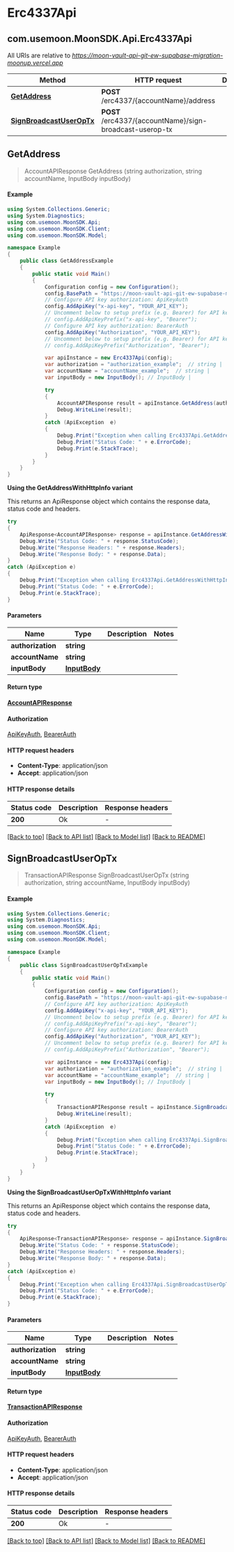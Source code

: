 # Erc4337Api

## com.usemoon.MoonSDK.Api.Erc4337Api

All URIs are relative to _https://moon-vault-api-git-ew-supabase-migration-moonup.vercel.app_

| Method                                                           | HTTP request                                             | Description |
| ---------------------------------------------------------------- | -------------------------------------------------------- | ----------- |
| [**GetAddress**](erc4337api.md#getaddress)                       | **POST** /erc4337/{accountName}/address                  |             |
| [**SignBroadcastUserOpTx**](erc4337api.md#signbroadcastuseroptx) | **POST** /erc4337/{accountName}/sign-broadcast-userop-tx |             |

## **GetAddress**

> AccountAPIResponse GetAddress (string authorization, string accountName, InputBody inputBody)

#### Example

```csharp
using System.Collections.Generic;
using System.Diagnostics;
using com.usemoon.MoonSDK.Api;
using com.usemoon.MoonSDK.Client;
using com.usemoon.MoonSDK.Model;

namespace Example
{
    public class GetAddressExample
    {
        public static void Main()
        {
            Configuration config = new Configuration();
            config.BasePath = "https://moon-vault-api-git-ew-supabase-migration-moonup.vercel.app";
            // Configure API key authorization: ApiKeyAuth
            config.AddApiKey("x-api-key", "YOUR_API_KEY");
            // Uncomment below to setup prefix (e.g. Bearer) for API key, if needed
            // config.AddApiKeyPrefix("x-api-key", "Bearer");
            // Configure API key authorization: BearerAuth
            config.AddApiKey("Authorization", "YOUR_API_KEY");
            // Uncomment below to setup prefix (e.g. Bearer) for API key, if needed
            // config.AddApiKeyPrefix("Authorization", "Bearer");

            var apiInstance = new Erc4337Api(config);
            var authorization = "authorization_example";  // string | 
            var accountName = "accountName_example";  // string | 
            var inputBody = new InputBody(); // InputBody | 

            try
            {
                AccountAPIResponse result = apiInstance.GetAddress(authorization, accountName, inputBody);
                Debug.WriteLine(result);
            }
            catch (ApiException  e)
            {
                Debug.Print("Exception when calling Erc4337Api.GetAddress: " + e.Message);
                Debug.Print("Status Code: " + e.ErrorCode);
                Debug.Print(e.StackTrace);
            }
        }
    }
}
```

**Using the GetAddressWithHttpInfo variant**

This returns an ApiResponse object which contains the response data, status code and headers.

```csharp
try
{
    ApiResponse<AccountAPIResponse> response = apiInstance.GetAddressWithHttpInfo(authorization, accountName, inputBody);
    Debug.Write("Status Code: " + response.StatusCode);
    Debug.Write("Response Headers: " + response.Headers);
    Debug.Write("Response Body: " + response.Data);
}
catch (ApiException e)
{
    Debug.Print("Exception when calling Erc4337Api.GetAddressWithHttpInfo: " + e.Message);
    Debug.Print("Status Code: " + e.ErrorCode);
    Debug.Print(e.StackTrace);
}
```

#### Parameters

| Name              | Type                          | Description | Notes |
| ----------------- | ----------------------------- | ----------- | ----- |
| **authorization** | **string**                    |             |       |
| **accountName**   | **string**                    |             |       |
| **inputBody**     | [**InputBody**](inputbody.md) |             |       |

#### Return type

[**AccountAPIResponse**](accountapiresponse.md)

#### Authorization

[ApiKeyAuth](./#ApiKeyAuth), [BearerAuth](./#BearerAuth)

#### HTTP request headers

* **Content-Type**: application/json
* **Accept**: application/json

#### HTTP response details

| Status code | Description | Response headers |
| ----------- | ----------- | ---------------- |
| **200**     | Ok          | -                |

[\[Back to top\]](erc4337api.md) [\[Back to API list\]](./#documentation-for-api-endpoints) [\[Back to Model list\]](./#documentation-for-models) [\[Back to README\]](./)

## **SignBroadcastUserOpTx**

> TransactionAPIResponse SignBroadcastUserOpTx (string authorization, string accountName, InputBody inputBody)

#### Example

```csharp
using System.Collections.Generic;
using System.Diagnostics;
using com.usemoon.MoonSDK.Api;
using com.usemoon.MoonSDK.Client;
using com.usemoon.MoonSDK.Model;

namespace Example
{
    public class SignBroadcastUserOpTxExample
    {
        public static void Main()
        {
            Configuration config = new Configuration();
            config.BasePath = "https://moon-vault-api-git-ew-supabase-migration-moonup.vercel.app";
            // Configure API key authorization: ApiKeyAuth
            config.AddApiKey("x-api-key", "YOUR_API_KEY");
            // Uncomment below to setup prefix (e.g. Bearer) for API key, if needed
            // config.AddApiKeyPrefix("x-api-key", "Bearer");
            // Configure API key authorization: BearerAuth
            config.AddApiKey("Authorization", "YOUR_API_KEY");
            // Uncomment below to setup prefix (e.g. Bearer) for API key, if needed
            // config.AddApiKeyPrefix("Authorization", "Bearer");

            var apiInstance = new Erc4337Api(config);
            var authorization = "authorization_example";  // string | 
            var accountName = "accountName_example";  // string | 
            var inputBody = new InputBody(); // InputBody | 

            try
            {
                TransactionAPIResponse result = apiInstance.SignBroadcastUserOpTx(authorization, accountName, inputBody);
                Debug.WriteLine(result);
            }
            catch (ApiException  e)
            {
                Debug.Print("Exception when calling Erc4337Api.SignBroadcastUserOpTx: " + e.Message);
                Debug.Print("Status Code: " + e.ErrorCode);
                Debug.Print(e.StackTrace);
            }
        }
    }
}
```

**Using the SignBroadcastUserOpTxWithHttpInfo variant**

This returns an ApiResponse object which contains the response data, status code and headers.

```csharp
try
{
    ApiResponse<TransactionAPIResponse> response = apiInstance.SignBroadcastUserOpTxWithHttpInfo(authorization, accountName, inputBody);
    Debug.Write("Status Code: " + response.StatusCode);
    Debug.Write("Response Headers: " + response.Headers);
    Debug.Write("Response Body: " + response.Data);
}
catch (ApiException e)
{
    Debug.Print("Exception when calling Erc4337Api.SignBroadcastUserOpTxWithHttpInfo: " + e.Message);
    Debug.Print("Status Code: " + e.ErrorCode);
    Debug.Print(e.StackTrace);
}
```

#### Parameters

| Name              | Type                          | Description | Notes |
| ----------------- | ----------------------------- | ----------- | ----- |
| **authorization** | **string**                    |             |       |
| **accountName**   | **string**                    |             |       |
| **inputBody**     | [**InputBody**](inputbody.md) |             |       |

#### Return type

[**TransactionAPIResponse**](transactionapiresponse.md)

#### Authorization

[ApiKeyAuth](./#ApiKeyAuth), [BearerAuth](./#BearerAuth)

#### HTTP request headers

* **Content-Type**: application/json
* **Accept**: application/json

#### HTTP response details

| Status code | Description | Response headers |
| ----------- | ----------- | ---------------- |
| **200**     | Ok          | -                |

[\[Back to top\]](erc4337api.md) [\[Back to API list\]](./#documentation-for-api-endpoints) [\[Back to Model list\]](./#documentation-for-models) [\[Back to README\]](./)
